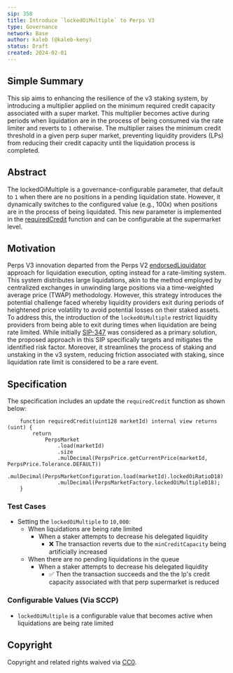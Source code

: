 ```yaml
---
sip: 358
title: Introduce `lockedOiMultiple` to Perps V3
type: Governance
network: Base
author: kaleb (@kaleb-keny)
status: Draft
created: 2024-02-01
---
```


<!--You can leave these HTML comments in your merged SCCP and delete the visible duplicate text guides, they will not appear and may be helpful to refer to if you edit it again. This is the suggested template for new SCCPs. Note that an SCCP number will be assigned by an editor. When opening a pull request to submit your SCCP, please use an abbreviated title in the filename, `sccp-draft_title_abbrev.md`. The title should be 44 characters or less.-->

## Simple Summary

<!--"If you can't explain it simply, you don't understand it well enough." Provide a simplified and layman-accessible explanation of the SCCP.-->

This sip aims to enhancing the resilience of the v3 staking system, by introducing a multiplier applied on the minimum required credit capacity associated with a super market. This multiplier becomes active during periods when liquidation are in the process of being consumed via the rate limiter and reverts to `1` otherwise. The multiplier raises the minimum credit threshold in a given perp super market, preventing liquidity providers (LPs) from reducing their credit capacity until the liquidation process is completed.

## Abstract

<!--A short (~200 word) description of the variable change proposed.-->

The lockedOiMultiple is a governance-configurable parameter, that default to `1` when there are no positions in a pending liquidation state. However, it dynamically switches to the configured value (e.g., 100x) when positions are in the process of being liquidated. This new parameter is implemented in the [requiredCredit](https://github.com/Synthetixio/synthetix-v3/blob/main/markets/perps-market/contracts/storage/PerpsMarket.sol#L423) function and can be configurable at the supermarket level.


## Motivation

<!--The motivation is critical for SCCPs that want to update variables within Synthetix. It should clearly explain why the existing variable is not incentive aligned. SCCP submissions without sufficient motivation may be rejected outright.-->

Perps V3 innovation departed from the Perps V2 [endorsedLiquidator](https://sips.synthetix.io/sips/sip-2005/) approach for liquidation execution, opting instead for a rate-limiting system. This system distributes large liquidations, akin to the method employed by centralized exchanges in unwinding large positions via a time-weighted average price (TWAP) methodology. However, this strategy introduces the potential challenge faced whereby liquidity providers exit during periods of heightened price volatility to avoid potential losses on their staked assets.
To address this, the introduction of the `lockedOiMultiple`  restrict liquidity providers from being able to exit during times when liquidation are being rate limited. While initially  [SIP-347](https://sips.synthetix.io/sips/sip-347) was considered as a primary solution, the proposed approach in this SIP specifically targets and mitigates the identified risk factor. Moreover, it streamlines the process of staking and unstaking in the v3 system, reducing friction associated with staking, since liquidation rate limit is considered to be a rare event.

## Specification

<!--The therefore specification should describe the syntax and semantics of new feature, there are five sections
1. Overview
2. Rationale
3. Technical Specification
4. Test Cases
5. Configurable Values
-->

The specification includes an update the `requiredCredit` function as shown below:
```
    function requiredCredit(uint128 marketId) internal view returns (uint) {
        return
            PerpsMarket
                .load(marketId)
                .size
                .mulDecimal(PerpsPrice.getCurrentPrice(marketId, PerpsPrice.Tolerance.DEFAULT))
                .mulDecimal(PerpsMarketConfiguration.load(marketId).lockedOiRatioD18)
                .mulDecimal(PerpsMarketFactory.lockedOiMultipleD18);
    }
```

### Test Cases

<!--Test cases for an implementation are mandatory for SIPs but can be included with the implementation..-->

- Setting the `lockedOiMultiple` to `10,000`:
    - When liquidations are being rate limited
      - When a staker attempts to decrease his delegated liquidity
        - ❌ The transaction reverts due to the `minCreditCapacity` being artificially increased 
    - When  there are no pending liquidations in the queue
      - When a staker attempts to decrease his delegated liquidity
          - ✅ Then the transaction succeeds and the the lp's credit capacity associated with that perp supermarket is reduced 

### Configurable Values (Via SCCP)

<!--Please list all values configurable via SCCP under this implementation.-->
- `lockedOiMultiple` is a configurable value that becomes active when liquidations are being rate limited


## Copyright

Copyright and related rights waived via [CC0](https://creativecommons.org/publicdomain/zero/1.0/).